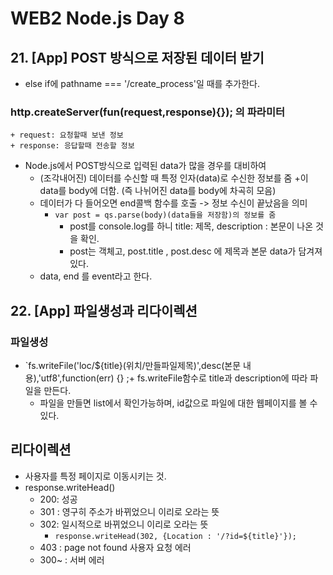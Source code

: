 # WEB2 Node.js Day 8




## 21. [App] POST 방식으로 저장된 데이터 받기	
+ else if에 pathname === '/create_process'일 때를 추가한다.
### http.createServer(fun(request,response){}); 의 파라미터
	+ request: 요청할때 보낸 정보 
	+ response: 응답할때 전송할 정보

+ Node.js에서 POST방식으로 입력된 data가 많을 경우를 대비하여
	+ (조각내어진) 데이터를 수신할 때 특정 인자(data)로 수신한 정보를 줌
		+이 data를 body에 더함. (즉 나뉘어진 data를 body에 차곡히 모음)
	+ 데이터가 다 들어오면 end콜백 함수를 호출 -> 정보 수신이 끝났음을 의미
		+ `var post = qs.parse(body)(data들을 저장함)의 정보를 줌`
			+ post를 console.log를 하니 title: 제목, description : 본문이 나온 것을 확인. 
			+ post는 객체고, post.title , post.desc 에 제목과 본문 data가 담겨져 있다.
	+ data, end 를 event라고 한다.

## 22. [App] 파일생성과 리다이렉션

### 파일생성
+ `fs.writeFile('loc/${title}(위치/만들파일제목)',desc(본문 내용),'utf8',function(err) {}
;+ fs.writeFile함수로 title과 description에 따라 파일을 만든다.
	+ 파일을 만들면 list에서 확인가능하며, id값으로 파일에 대한 웹페이지를 볼 수 있다.

## 리다이렉션
+ 사용자를 특정 페이지로 이동시키는 것.
+ response.writeHead()
	+ 200: 성공
	+ 301 : 영구히 주소가 바뀌었으니 이리로 오라는 뜻
	+ 302:  일시적으로 바뀌었으니 이리로 오라는 뜻
		+ `response.writeHead(302, {Location : '/?id=${title}'});`
	+ 403 : page not found 사용자 요청 에러
	+ 300~ : 서버 에러
